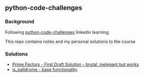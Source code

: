 ## python-code-challenges

### Background 

Following [python-code-challenges](https://www.linkedin.com/learning/python-code-challenges) linkedin learning. 

This repo contains notes and my personal solutions to the course

### Solutions

* [Prime Factors - First Draft Solution - brutal, inelegant but works](docs/prime-factors-test.md)
* [is_palidrome - base functionality](docs/is_palidrome-base-functionality.md)